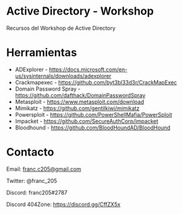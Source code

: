 # Active Directory - Workshop
Recursos del Workshop de Active Directory

# Herramientas
- ADExplorer - https://docs.microsoft.com/en-us/sysinternals/downloads/adexplorer
- Crackmapexec - https://github.com/byt3bl33d3r/CrackMapExec
- Domain Password Spray - https://github.com/dafthack/DomainPasswordSpray
- Metasploit - https://www.metasploit.com/download
- Mimikatz - https://github.com/gentilkiwi/mimikatz 
- Powersploit - https://github.com/PowerShellMafia/PowerSploit
- Impacket - https://github.com/SecureAuthCorp/impacket
- Bloodhound - https://github.com/BloodHoundAD/BloodHound

# Contacto
Email: franc.c205@gmail.com

Twitter: @franc_205

Discord: franc205#2787

Discord 404Zone: https://discord.gg/CffZX5x
